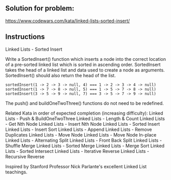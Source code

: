 ## Solution for problem:

https://www.codewars.com/kata/linked-lists-sorted-insert/

## Instructions

Linked Lists - Sorted Insert

Write a SortedInsert() function which inserts a node into the correct location of a pre-sorted linked list which is sorted in ascending order. SortedInsert takes the head of a linked list and data used to create a node as arguments. SortedInsert() should also return the head of the list.

```
sortedInsert(1 -> 2 -> 3 -> null, 4) === 1 -> 2 -> 3 -> 4 -> null)
sortedInsert(1 -> 7 -> 8 -> null, 5) === 1 -> 5 -> 7 -> 8 -> null)
sortedInsert(3 -> 5 -> 9 -> null, 7) === 3 -> 5 -> 7 -> 9 -> null)
```

The push() and buildOneTwoThree() functions do not need to be redefined.

Related Kata in order of expected completion (increasing difficulty):
Linked Lists - Push & BuildOneTwoThree
Linked Lists - Length & Count
Linked Lists - Get Nth Node
Linked Lists - Insert Nth Node
Linked Lists - Sorted Insert
Linked Lists - Insert Sort
Linked Lists - Append
Linked Lists - Remove Duplicates
Linked Lists - Move Node
Linked Lists - Move Node In-place
Linked Lists - Alternating Split
Linked Lists - Front Back Split
Linked Lists - Shuffle Merge
Linked Lists - Sorted Merge
Linked Lists - Merge Sort
Linked Lists - Sorted Intersect
Linked Lists - Iterative Reverse
Linked Lists - Recursive Reverse

Inspired by Stanford Professor Nick Parlante's excellent Linked List teachings.